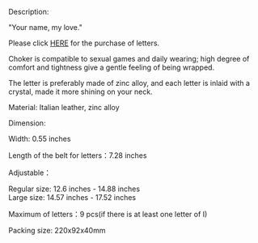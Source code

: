 Description:

"Your name, my love."

Please click [HERE](http://www.upkoofficialshop.com/products/your-name-collection-individual-letters "Your name collection individual letters") for the purchase of letters.  
  
Choker is compatible to sexual games and daily wearing; high degree of comfort and tightness give a gentle feeling of being wrapped.  
  
The letter is preferably made of zinc alloy, and each letter is inlaid with a crystal, made it more shining on your neck.

Material: Italian leather, zinc alloy  
  
Dimension:

Width: 0.55 inches

Length of the belt for letters：7.28 inches

  
Adjustable：

Regular size: 12.6 inches - 14.88 inches  
Large size: 14.57 inches - 17.52 inches  
  
Maximum of letters：9 pcs(if there is at least one letter of I)

Packing size: 220x92x40mm